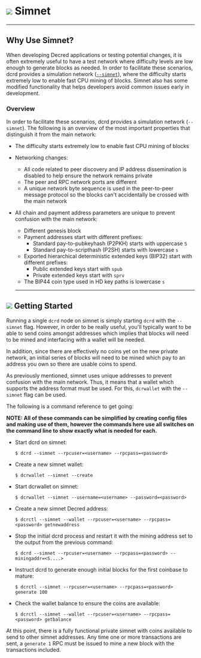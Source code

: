 # <img class="dcr-icon" src="/img/dcr-icons/Dcrtl.svg" /> Simnet 

---

## Why Use Simnet?

When developing Decred applications or testing potential changes, it is often extremely useful to have a test network where difficulty levels are low enough to generate blocks as needed. In order to facilitate these scenarios, dcrd provides a simulation network ([`--simnet`](simnet.md)), where the difficulty starts extremely low to enable fast CPU mining of blocks. Simnet also has some modified functionality that helps developers avoid common issues early in development. 

### Overview

In order to facilitate these scenarios, dcrd provides a simulation network (`--simnet`).  The following is an overview of the most important properties that distinguish it from the main network:

* The difficulty starts extremely low to enable fast CPU mining of blocks
* Networking changes:
    * All code related to peer discovery and IP address dissemination is disabled to help ensure the network remains private
    * The peer and RPC network ports are different
    * A unique network byte sequence is used in the peer-to-peer message protocol so the blocks can't accidentally be crossed with the main network
* All chain and payment address parameters are unique to prevent confusion with the main network:
    * Different genesis block
    * Payment addresses start with different prefixes:
        * Standard pay-to-pubkeyhash (P2PKH) starts with uppercase `S`
        * Standard pay-to-scripthash (P2SH) starts with lowercase `s`
    * Exported hierarchical deterministic extended keys (BIP32) start with different prefixes:
        * Public extended keys start with `spub`
        * Private extended keys start with `sprv`
    * The BIP44 coin type used in HD key paths is lowercase `s`

  ---

## <img class="dcr-icon" src="/img/dcr-icons/AtoB.svg" /> Getting Started 

Running a single `dcrd` node on simnet is simply starting `dcrd` with the `--simnet` flag.  However, in order to be really useful, you'll typically want to be able to send coins amongst addresses which implies that blocks will need to be mined and interfacing with a wallet will be needed.

In addition, since there are effectively no coins yet on the new private network, an initial series of blocks will need to be mined which pay to an address you own so there are usable coins to spend.

As previously mentioned, simnet uses unique addresses to prevent confusion with the main network.  Thus, it means that a wallet which supports the address format must be used.  For this, `dcrwallet` with the `--simnet` flag can be used.

The following is a command reference to get going:

**NOTE: All of these commands can be simplified by creating config files and making use of them, however the commands here use all switches on the command line to show exactly what is needed for each.**

* Start dcrd on simnet:

    `$ dcrd --simnet --rpcuser=<username> --rpcpass=<password>`

* Create a new simnet wallet:

    `$ dcrwallet --simnet --create`

* Start dcrwallet on simnet:

    `$ dcrwallet --simnet --username=<username> --password=<password>`

* Create a new simnet Decred address:

    `$ dcrctl --simnet --wallet --rpcuser=<username> --rpcpass=<password> getnewaddress`

* Stop the initial dcrd process and restart it with the mining address set to the output from the previous command:

    `$ dcrd --simnet --rpcuser=<username> --rpcpass=<password> --miningaddr=<S....>`

* Instruct dcrd to generate enough initial blocks for the first coinbase to mature:

    `$ dcrctl --simnet --rpcuser=<username> --rpcpass=<password> generate 100`

* Check the wallet balance to ensure the coins are available:

    `$ dcrctl --simnet --wallet --rpcuser=<username> --rpcpass=<password> getbalance`
  
At this point, there is a fully functional private simnet with coins available to send to other simnet addresses.  Any time one or more transactions are sent, a `generate 1` RPC must be issued to mine a new block with the transactions included.
